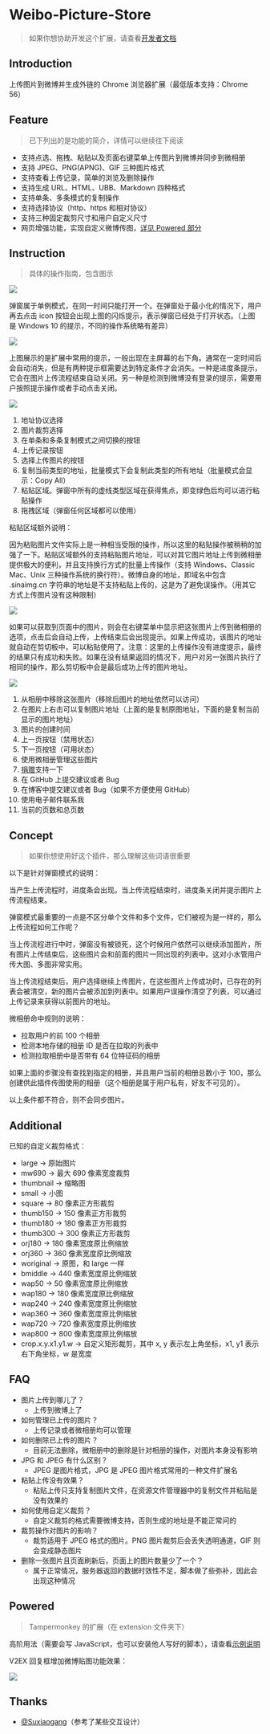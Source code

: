 # Weibo-Picture-Store


> 如果你想协助开发这个扩展，请查看[开发者文档](README_dev.md)

## Introduction

上传图片到微博并生成外链的 Chrome 浏览器扩展（最低版本支持：Chrome 56）


## Feature

> 已下列出的是功能的简介，详情可以继续往下阅读

- 支持点选、拖拽、粘贴以及页面右键菜单上传图片到微博并同步到微相册
- 支持 JPEG、PNG(APNG)、GIF 三种图片格式
- 支持查看上传记录，简单的浏览及删除操作
- 支持生成 URL、HTML、UBB、Markdown 四种格式
- 支持单条、多条模式的复制操作
- 支持选择协议（http、https 和相对协议）
- 支持三种固定裁剪尺寸和用户自定义尺寸
- 网页增强功能，实现自定义微博传图，[详见 Powered 部分](#powered)


## Instruction

> 具体的操作指南，包含图示

![](http://ws1.sinaimg.cn/large/006G4xsfgy1fdtn3wabotj30kk014mxr.jpg)

弹窗属于单例模式，在同一时间只能打开一个。在弹窗处于最小化的情况下，用户再去点击 icon 按钮会出现上图的闪烁提示，表示弹窗已经处于打开状态。（上图是 Windows 10 的提示，不同的操作系统略有差异）

![](http://ws4.sinaimg.cn/large/006G4xsfgy1fdtn02ss4jj30en07vjrp.jpg)

上图展示的是扩展中常用的提示，一般出现在主屏幕的右下角。通常在一定时间后会自动消失，但是有两种提示框需要达到特定条件才会消失。一种是进度条提示，它会在图片上传流程结束自动关闭。另一种是检测到微博没有登录的提示，需要用户按照提示操作或者手动点击关闭。

![](http://wx1.sinaimg.cn/large/006G4xsfgy1fdtqr30l0pj30ni0ghaaj.jpg)

1. 地址协议选择
2. 图片裁剪选择
3. 在单条和多条复制模式之间切换的按钮
4. 上传记录按钮
7. 选择上传图片的按钮
8. 复制当前类型的地址，批量模式下会复制此类型的所有地址（批量模式会显示：Copy All）
9. 粘贴区域。弹窗中所有的虚线类型区域在获得焦点，即变绿色后均可以进行粘贴操作
10. 拖拽区域（弹窗任何区域都可以使用）

粘贴区域额外说明：

因为粘贴图片文件实际上是一种相当受限的操作，所以这里的粘贴操作被稍稍的加强了一下。粘贴区域额外的支持粘贴图片地址，可以对其它图片地址上传到微相册提供极大的便利，并且支持换行方式的批量上传操作（支持 Windows、Classic Mac、Unix 三种操作系统的换行符）。微博自身的地址，即域名中包含 .sinaimg.cn 字符串的地址是不支持粘贴上传的，这是为了避免误操作。（用其它方式上传图片没有这种限制）

![](http://ws3.sinaimg.cn/large/006G4xsfgy1fdtnu4qtj9j30k90cujro.jpg)

如果可以获取到页面中的图片，则会在右键菜单中显示把这张图片上传到微相册的选项，点击后会自动上传，上传结束后会出现提示。如果上传成功，该图片的地址就自动在剪切板中，可以粘贴使用了。注意：这里的上传操作没有进度提示，最终的结果只有成功和失败。如果在没有结果返回的情况下，用户对另一张图片执行了相同的操作，那么剪切板中会是最后成功上传的图片地址。

![](http://wx4.sinaimg.cn/large/006G4xsfgy1fdu842r4jij30zm1innim.jpg)

1. 从相册中移除这张图片（移除后图片的地址依然可以访问）
2. 在图片上右击可以复制图片地址（上面的是复制原图地址，下面的是复制当前显示的图片地址）
3. 图片的创建时间
4. 上一页按钮（禁用状态）
5. 下一页按钮（可用状态）
6. 使用微相册管理这些图片
7. [捐赠](http://www.bixiv.com/donate)支持一下
8. 在 GitHub 上提交建议或者 Bug
9. 在博客中提交建议或者 Bug（如果不方便使用 GitHub）
10. 使用电子邮件联系我
11. 当前的页数和总页数


## Concept

> 如果你想使用好这个插件，那么理解这些词语很重要

以下是针对弹窗模式的说明：

当产生上传流程时，进度条会出现。当上传流程结束时，进度条关闭并提示图片上传流程结束。

弹窗模式最重要的一点是不区分单个文件和多个文件，它们被视为是一样的，那么上传流程如何工作呢？

当上传流程进行中时，弹窗没有被锁死，这个时候用户依然可以继续添加图片，所有图片上传结束后，这些图片会和前面的图片一同出现的列表中。这对小水管用户传大图、多图非常实用。

当上传流程结束后，用户选择继续上传图片，在这些图片上传成功时，已存在的列表会被清空，新的图片会被添加到列表中。如果用户误操作清空了列表，可以通过上传记录来获得以前图片的地址。


微相册命中规则的说明：

- 拉取用户的前 100 个相册
- 检测本地存储的相册 ID 是否在拉取的列表中
- 检测拉取相册中是否带有 64 位特征码的相册

如果上面的步骤没有查找到指定的相册，并且用户当前的相册总数小于 100，那么创建供此插件传图使用的相册（这个相册是属于用户私有，好友不可见的）。

以上条件都不符合，则不会同步图片。


## Additional

已知的自定义裁剪格式：

- large -> 原始图片
- mw690 -> 最大 690 像素宽度裁剪
- thumbnail -> 缩略图
- small -> 小图
- square -> 80 像素正方形裁剪
- thumb150 -> 150 像素正方形裁剪
- thumb180 -> 180 像素正方形裁剪
- thumb300 -> 300 像素正方形裁剪
- orj180 -> 180 像素宽度原比例缩放
- orj360 -> 360 像素宽度原比例缩放
- woriginal -> 原图，和 large 一样
- bmiddle -> 440 像素宽度原比例缩放
- wap50 -> 50 像素宽度原比例缩放
- wap180 -> 180 像素宽度原比例缩放
- wap240 -> 240 像素宽度原比例缩放
- wap360 -> 360 像素宽度原比例缩放
- wap720 -> 720 像素宽度原比例缩放
- wap800 -> 800 像素宽度原比例缩放
- crop.x.y.x1.y1.w -> 自定义矩形裁剪，其中 x, y 表示左上角坐标，x1, y1 表示右下角坐标，w 是宽度


## FAQ

- 图片上传到哪儿了？
    + 上传到微博上了
- 如何管理已上传的图片？
	+ 上传记录或者微相册均可以管理
- 如何删除已上传的图片？
    + 目前无法删除，微相册中的删除是针对相册的操作，对图片本身没有影响
- JPG 和 JPEG 有什么区别？
	+ JPEG 是图片格式，JPG 是 JPEG 图片格式常用的一种文件扩展名
- 粘贴上传没有效果？
    + 粘贴上传只支持复制图片文件，在资源文件管理器中的复制文件并粘贴是没有效果的
- 如何使用自定义裁剪？
	+ 自定义裁剪的格式需要微博支持，否则生成的地址是不能正常问的
- 裁剪操作对图片的影响？
	+ 裁剪适用于 JPEG 格式的图片。PNG 图片裁剪后会丢失透明通道，GIF 则会变成静态图片
- 删除一张图片且页面刷新后，页面上的图片数量少了一个？
    + 属于正常情况，服务器返回的数据时效性不足，脚本做了些弥补，因此会出现这种情况


## Powered

> Tampermonkey 的扩展（在 extension 文件夹下）

高阶用法（需要会写 JavaScript，也可以安装他人写好的脚本），请查看[示例说明](example/tampermonkey.js)

V2EX 回复框增加微博贴图功能效果：

![](https://wx1.sinaimg.cn/large/006G4xsfgy1fdz0jqdoxpg30ls0bkdmk.gif)


## Thanks

- [@Suxiaogang](https://github.com/Suxiaogang/WeiboPicBed/)（参考了某些交互设计）
